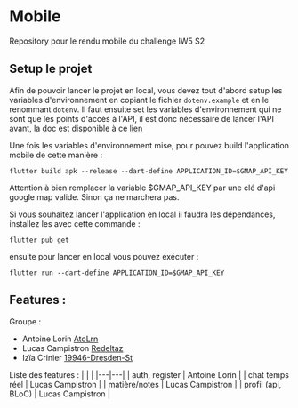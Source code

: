 # Mobile

Repository pour le rendu mobile du challenge IW5 S2

## Setup le projet

Afin de pouvoir lancer le projet en local, vous devez tout d'abord setup les variables d'environnement en copiant le fichier `dotenv.example` et en le renommant `dotenv`.
Il faut ensuite set les variables d'environnement qui ne sont que les points d'accès à l'API, il est donc nécessaire de lancer l'API avant, la doc est disponible à ce [lien](https://github.com/esgi-challenge/backend)

Une fois les variables d'environnement mise, pour pouvez build l'application mobile de cette manière :
```
flutter build apk --release --dart-define APPLICATION_ID=$GMAP_API_KEY
```
Attention à bien remplacer la variable $GMAP_API_KEY par une clé d'api google map valide. Sinon ça ne marchera pas.

Si vous souhaitez lancer l'application en local il faudra les dépendances, installez les avec cette commande :
```
flutter pub get
```

ensuite pour lancer en local vous pouvez exécuter :
```
flutter run --dart-define APPLICATION_ID=$GMAP_API_KEY
```

## Features :
Groupe :
- Antoine Lorin [AtoLrn](https://github.com/AtoLrn)
- Lucas Campistron [Redeltaz](https://github.com/Redeltaz)
- Izïa Crinier [19946-Dresden-St](https://github/19946-Dresden-St)

Liste des features :
|   |   |
|---|---|
| auth, register | Antoine Lorin |
| chat temps réel | Lucas Campistron |
| matière/notes | Lucas Campistron |
| profil (api, BLoC) | Lucas Campistron |
